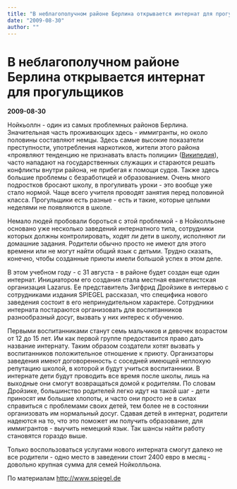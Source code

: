 ```yaml
---
title: "В неблагополучном районе Берлина открывается интернат для прогульщиков"
date: "2009-08-30"
author: ""
---
```


# В неблагополучном районе Берлина открывается интернат для прогульщиков

**2009-08-30** 

Нойкьоллн - один из самых проблемных районов Берлина. Значительная часть проживающих здесь - иммигранты, но около половины составляют немцы. Здесь самые высокие показатели преступности, употребления наркотиков, жители этого района «проявляют тенденцию не признавать власть полиции» ([Википедия](http://de.wikipedia.org/wiki/Bezirk_Neuk%C3%B6lln#Soziale_Situation)), часто нападают на государственных служащих и стараются решать конфликты внутри района, не прибегая к помощи судов. Также здесь большие проблемы с безработицей и образованием. Очень много подростков бросают школу, в прогуливать уроки - это вообще уже стало нормой. Чаще всего учителя проводят занятия перед половиной класса. Прогульщики есть разные - есть и такие, которые целыми неделями не появляются в школе.

Немало людей пробовали бороться с этой проблемой - в Нойколльоне основано уже несколько заведений интернатного типа, сотрудники которых должны контролировать, ходят ли дети в школу, исполняют ли домашние задания. Родители обычно просто не имеют для этого времени или не могут найти общий язык с детьми. Трудно сказать, конечно, чтобы созданные приюты имели большой успех в этом деле.

В этом учебном году - с 31 августа - в районе будет создан еще один интернат. Инициатором его создания стала местная евангелистская организация Lazarus. Ее представитель Зигфрид Дройзике в интервью с сотрудниками издания SPIEGEL рассказал, что специфика нового заведения состоит в его непринудительном характере. Сотрудники интерната постараются организовать для воспитанников разнообразный досуг, вызвать у них интерес к обучению.

Первыми воспитанниками станут семь мальчиков и девочек возрастом от 12 до 15 лет. Им как первой группе предоставится право дать название интернату. Таким образом создатели хотят вызвать у воспитанников положительное отношение к приюту. Организаторы заведения имеют договоренность с соседней имеющей неплохую репутацию школой, в которой и будут учиться воспитанники. В интернате дети будут проводить все время после школы, лишь на выходные они смогут возвращаться домой к родителям. По словам Дройзике, большинство родителей легко идут на такой шаг - дети приносят им большие хлопоты, и часто они просто не в силах справиться с проблемами своих детей, тем более не в состоянии организовать им нормальный досуг. Сдавая детей в интернат, родители надеются на то, что это поможет им получить образование, для иммигрантов - выучить немецкий язык. Так шансы найти работу становятся гораздо выше.

Только воспользоваться услугами нового интерната смогут далеко не все родители - одно место в заведении стоит 2400 евро в месяц - довольно крупная сумма для семей Нойколльона.

По материалам http://www.spiegel.de